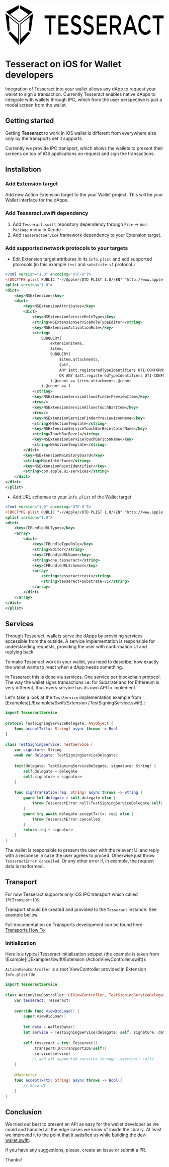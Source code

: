 <p align="left">
	<a href="http://tesseract.one/">
		<img alt="Tesseract" src ="./.github/logo-horiz.svg" height=128/>
	</a>
</p>

# Tesseract on iOS for Wallet developers

Integration of Tesseract into your wallet allows any dApp to request your wallet to sign a transaction. Currently Tesseract enables native dApps to integrate with wallets through IPC, which from the user perspective is just a modal screen from the wallet.

## Getting started

Getting **Tesseract** to work in iOS wallet is different from everywhere else only by the transports set it supports.

Currently we provide IPC transport, which allows the wallets to present their screens on top of iOS applications on request and sign the transactions.

## Installation

### Add Extension target

Add new Action Extension target to the your Wallet project. This will be your Wallet interface for the dApps.

### Add Tesseract.swift dependency

1. Add `Tesseract.swift` repository dependency through `File` -> `Add Package` menu in Xcode.
2. Add `TesseractService` framework dependency to your Extension target.

### Add supported network protocols to your targets

* Edit Extension target attributes in its `Info.plist` and add supported ptorocols (in this example `test` and `substrate-v1` protocol.)
```xml
<?xml version="1.0" encoding="UTF-8"?>
<!DOCTYPE plist PUBLIC "-//Apple//DTD PLIST 1.0//EN" "http://www.apple.com/DTDs/PropertyList-1.0.dtd">
<plist version="1.0">
<dict>
	<key>NSExtension</key>
	<dict>
		<key>NSExtensionAttributes</key>
		<dict>
			<key>NSExtensionServiceRoleType</key>
			<string>NSExtensionServiceRoleTypeEditor</string>
			<key>NSExtensionActivationRule</key>
			<string>
				SUBQUERY(
					extensionItems, 
					$item,
					SUBQUERY(
						$item.attachments,
						$att,
						ANY $att.registeredTypeIdentifiers UTI-CONFORMS-TO "one.tesseract.test"
						OR ANY $att.registeredTypeIdentifiers UTI-CONFORMS-TO "one.tesseract.substrate-v1"
					).@count == $item.attachments.@count
				).@count == 1
			</string>
			<key>NSExtensionServiceAllowsFinderPreviewItem</key>
			<true/>
			<key>NSExtensionServiceAllowsTouchBarItem</key>
			<true/>
			<key>NSExtensionServiceFinderPreviewIconName</key>
			<string>NSActionTemplate</string>
			<key>NSExtensionServiceTouchBarBezelColorName</key>
			<string>TouchBarBezel</string>
			<key>NSExtensionServiceTouchBarIconName</key>
			<string>NSActionTemplate</string>
		</dict>
		<key>NSExtensionMainStoryboard</key>
		<string>MainInterface</string>
		<key>NSExtensionPointIdentifier</key>
		<string>com.apple.ui-services</string>
	</dict>
</dict>
</plist>
```
* Add URL schemes to your `Info.plist` of the Wallet target
```xml
<?xml version="1.0" encoding="UTF-8"?>
<!DOCTYPE plist PUBLIC "-//Apple//DTD PLIST 1.0//EN" "http://www.apple.com/DTDs/PropertyList-1.0.dtd">
<plist version="1.0">
<dict>
	<key>CFBundleURLTypes</key>
	<array>
		<dict>
			<key>CFBundleTypeRole</key>
			<string>Editor</string>
			<key>CFBundleURLName</key>
			<string>one.tesseract</string>
			<key>CFBundleURLSchemes</key>
			<array>
				<string>tesseract+test</string>
				<string>tesseract+substrate-v1</string>
			</array>
		</dict>
	</array>
</dict>
</plist>
```

## Services

Through Tesseract, wallets serve the dApps by providing services accessible from the outside. A service implementation is responsible for understanding requests, providing the user with confirmation UI and replying back.

To make Tesseract work in your wallet, you need to describe, how exactly the wallet wants to react when a dApp needs something.

In Tesseract this is done via services. One service per blockchain protocol. The way the wallet signs transactions i.e. for Subsrate and for Ethereum is very different, thus every service has its own API to implement.

Let's take a look at the `TestService` implementation example from [Examples](./Examples/Swift/Extension
/TestSigningService.swift).:

```swift
import TesseractService

protocol TestSigningServiceDelegate: AnyObject {
    func acceptTx(tx: String) async throws -> Bool
}

class TestSigningService: TestService {
    var signature: String
    weak var delegate: TestSigningServiceDelegate?
    
    init(delegate: TestSigningServiceDelegate, signature: String) {
        self.delegate = delegate
        self.signature = signature
    }
    
    func signTransation(req: String) async throws -> String {
        guard let delegate = self.delegate else {
			throw TesseractError.null(TestSigningServiceDelegate.self)
        }
		guard try await delegate.acceptTx(tx: req) else {
			throw TesseractError.cancelled
		}
		return req + signature
    }
}
```

The wallet is responsible to present the user with the relevant UI and reply with a response in case the user agrees to proced. Otherwise just throw `TesseractError.cancelled`. Or any other error if, in example, the request data is malformed.

## Transport

For now Tesseract supports only iOS IPC transport which called `IPCTransportIOS`.

Transport should be created and provided to the `Tesseract` instance. See example bellow.

Full documentation on Transports development can be found here: [Transports How To](./TRANSPORTS.MD)

### Initialization

Here is a typical Tesseract initialization snippet (the example is taken from [Example](./Examples/Swift/Extension
/ActionViewController.swift)):

`ActionViewController` is a root ViewController provided in Extension `Info.plist` file.

```swift
import TesseractService

class ActionViewController: UIViewController, TestSigningServiceDelegate {
    var tesseract: Tesseract!

    override func viewDidLoad() {
        super.viewDidLoad()
        
        let data = WalletData()
        let service = TestSigningService(delegate: self, signature: data.signature)
        
        self.tesseract = try! Tesseract()
            .transport(IPCTransportIOS(self))
            .service(service)
			// add all supported services through .service() calls
    }

	@MainActor
    func acceptTx(tx: String) async throws -> Bool {
        // Show UI
    }
}
```

## Conclusion

We tried our best to present an API as easy for the wallet developer as we could and handled all the edge cases we know of inside the library. At least we improved it to the point that it satisfied us while building the [dev-wallet.swift](https://github.com/tesseract-one/dev-wallet.swift).

If you have any suggestions, please, create an issue or submit a PR.

Thanks!
